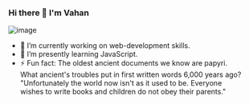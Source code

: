### Hi there 👋 I'm Vahan

<!--
**Gegardus/Gegardus** is a ✨ _special_ ✨ repository because its `README.md` (this file) appears on your GitHub profile.

Here are some ideas to get you started:

- 🔭 I’m currently working on web-development skills.
- 🌱 I’m currently learning JavaScript.
- 👯 I’m looking to collaborate on open source projects,
- 🤔 I’m looking for help with ...
- 💬 Ask me about ...
- 📫 How to reach me: ...
- 😄 Pronouns: ...
-->
![image](https://user-images.githubusercontent.com/52704856/151410072-6c9dd76f-015d-4150-9dc3-c7a199796fbe.png)

- 🔭 I’m currently working on web-development skills.
- 🌱 I’m presently learning JavaScript.
- ⚡ Fun fact: The oldest ancient documents we know are papyri. <br> What ancient's troubles put in first written words 6,000 years ago? <br> "Unfortunately the world now isn't as it used to be. Everyone <br> wishes to write books and children do not obey their parents."



